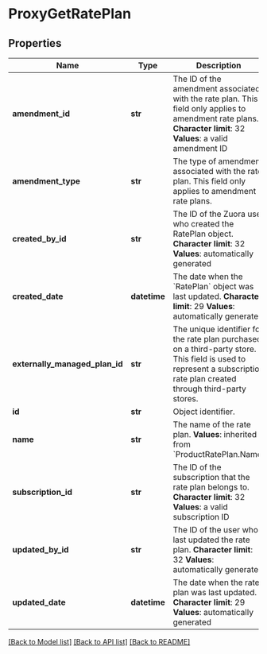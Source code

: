# ProxyGetRatePlan

## Properties
Name | Type | Description | Notes
------------ | ------------- | ------------- | -------------
**amendment_id** | **str** |  The ID of the amendment associated with the rate plan. This field only applies to amendment rate plans. **Character limit**: 32 **Values**: a valid amendment ID  | [optional] 
**amendment_type** | **str** | The type of amendment associated with the rate plan. This field only applies to amendment rate plans.  | [optional] 
**created_by_id** | **str** | The ID of the Zuora user who created the RatePlan object. **Character limit**: 32 **Values**: automatically generated  | [optional] 
**created_date** | **datetime** | The date when the &#x60;RatePlan&#x60; object was last updated. **Character limit**: 29 **Values**: automatically generated  | [optional] 
**externally_managed_plan_id** | **str** | The unique identifier for the rate plan purchased on a third-party store. This field is used to represent a subscription rate plan created through third-party stores.  | [optional] 
**id** | **str** | Object identifier. | [optional] 
**name** | **str** | The name of the rate plan.  **Values**: inherited from &#x60;ProductRatePlan.Name&#x60;  | [optional] 
**subscription_id** | **str** | The ID of the subscription that the rate plan belongs to. **Character limit**: 32 **Values**: a valid subscription ID  | [optional] 
**updated_by_id** | **str** |  The ID of the user who last updated the rate plan. **Character limit**: 32 **Values**: automatically generated  | [optional] 
**updated_date** | **datetime** |  The date when the rate plan was last updated. **Character limit**: 29 **Values**: automatically generated  | [optional] 

[[Back to Model list]](../README.md#documentation-for-models) [[Back to API list]](../README.md#documentation-for-api-endpoints) [[Back to README]](../README.md)


